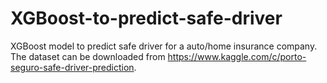 # XGBoost-to-predict-safe-driver
XGBoost model to predict safe driver for a auto/home insurance company. The dataset can be downloaded from https://www.kaggle.com/c/porto-seguro-safe-driver-prediction.
